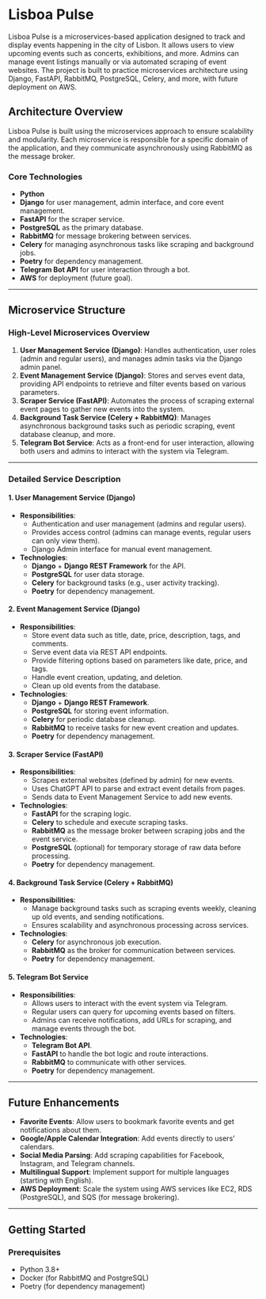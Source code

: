 # Lisboa Pulse

Lisboa Pulse is a microservices-based application designed to track and display events happening in the city of Lisbon. It allows users to view upcoming events such as concerts, exhibitions, and more. Admins can manage event listings manually or via automated scraping of event websites. The project is built to practice microservices architecture using Django, FastAPI, RabbitMQ, PostgreSQL, Celery, and more, with future deployment on AWS.

## Architecture Overview

Lisboa Pulse is built using the microservices approach to ensure scalability and modularity. Each microservice is responsible for a specific domain of the application, and they communicate asynchronously using RabbitMQ as the message broker.

### Core Technologies

- **Python**
- **Django** for user management, admin interface, and core event management.
- **FastAPI** for the scraper service.
- **PostgreSQL** as the primary database.
- **RabbitMQ** for message brokering between services.
- **Celery** for managing asynchronous tasks like scraping and background jobs.
- **Poetry** for dependency management.
- **Telegram Bot API** for user interaction through a bot.
- **AWS** for deployment (future goal).

---

## Microservice Structure

### High-Level Microservices Overview

1. **User Management Service (Django)**: Handles authentication, user roles (admin and regular users), and manages admin tasks via the Django admin panel.
2. **Event Management Service (Django)**: Stores and serves event data, providing API endpoints to retrieve and filter events based on various parameters.
3. **Scraper Service (FastAPI)**: Automates the process of scraping external event pages to gather new events into the system.
4. **Background Task Service (Celery + RabbitMQ)**: Manages asynchronous background tasks such as periodic scraping, event database cleanup, and more.
5. **Telegram Bot Service**: Acts as a front-end for user interaction, allowing both users and admins to interact with the system via Telegram.

---

### Detailed Service Description

#### 1. User Management Service (Django)
- **Responsibilities**:
  - Authentication and user management (admins and regular users).
  - Provides access control (admins can manage events, regular users can only view them).
  - Django Admin interface for manual event management.
- **Technologies**:
  - **Django** + **Django REST Framework** for the API.
  - **PostgreSQL** for user data storage.
  - **Celery** for background tasks (e.g., user activity tracking).
  - **Poetry** for dependency management.

#### 2. Event Management Service (Django)
- **Responsibilities**:
  - Store event data such as title, date, price, description, tags, and comments.
  - Serve event data via REST API endpoints.
  - Provide filtering options based on parameters like date, price, and tags.
  - Handle event creation, updating, and deletion.
  - Clean up old events from the database.
- **Technologies**:
  - **Django** + **Django REST Framework**.
  - **PostgreSQL** for storing event information.
  - **Celery** for periodic database cleanup.
  - **RabbitMQ** to receive tasks for new event creation and updates.
  - **Poetry** for dependency management.

#### 3. Scraper Service (FastAPI)
- **Responsibilities**:
  - Scrapes external websites (defined by admin) for new events.
  - Uses ChatGPT API to parse and extract event details from pages.
  - Sends data to Event Management Service to add new events.
- **Technologies**:
  - **FastAPI** for the scraping logic.
  - **Celery** to schedule and execute scraping tasks.
  - **RabbitMQ** as the message broker between scraping jobs and the event service.
  - **PostgreSQL** (optional) for temporary storage of raw data before processing.
  - **Poetry** for dependency management.

#### 4. Background Task Service (Celery + RabbitMQ)
- **Responsibilities**:
  - Manage background tasks such as scraping events weekly, cleaning up old events, and sending notifications.
  - Ensures scalability and asynchronous processing across services.
- **Technologies**:
  - **Celery** for asynchronous job execution.
  - **RabbitMQ** as the broker for communication between services.
  - **Poetry** for dependency management.

#### 5. Telegram Bot Service
- **Responsibilities**:
  - Allows users to interact with the event system via Telegram.
  - Regular users can query for upcoming events based on filters.
  - Admins can receive notifications, add URLs for scraping, and manage events through the bot.
- **Technologies**:
  - **Telegram Bot API**.
  - **FastAPI** to handle the bot logic and route interactions.
  - **RabbitMQ** to communicate with other services.
  - **Poetry** for dependency management.

---

## Future Enhancements

- **Favorite Events**: Allow users to bookmark favorite events and get notifications about them.
- **Google/Apple Calendar Integration**: Add events directly to users’ calendars.
- **Social Media Parsing**: Add scraping capabilities for Facebook, Instagram, and Telegram channels.
- **Multilingual Support**: Implement support for multiple languages (starting with English).
- **AWS Deployment**: Scale the system using AWS services like EC2, RDS (PostgreSQL), and SQS (for message brokering).

---

## Getting Started

### Prerequisites

- Python 3.8+
- Docker (for RabbitMQ and PostgreSQL)
- Poetry (for dependency management)

